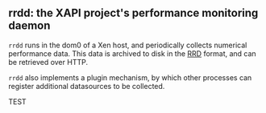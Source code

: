 rrdd: the XAPI project's performance monitoring daemon
------------------------------------------------------

`rrdd` runs in the dom0 of a Xen host, and periodically collects numerical
performance data. This data is archived to disk in the
[RRD](http://en.wikipedia.org/wiki/Round-Robin_Database) format, and can be
retrieved over HTTP.

`rrdd` also implements a plugin mechanism, by which other processes can register
additional datasources to be collected.

TEST
